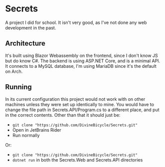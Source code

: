 # Secrets
A project I did for school. It isn't very good, as I've not done any web development in the past.
## Architecture
It's built using Blazor Webassembly on the frontend, since I don't know JS but do know C#. The backend is using ASP.NET Core, and is a minimal API. It connects to a MySQL database, I'm using MariaDB since it's the default on Arch.
## Running
In its current configuration this project would not work with on other machines unless they were set up identically to mine. You would have to change the file path in Secrets.API/Program.cs to a different place, and put in the correct contents. Other than that it should just be:
- ```git clone "https://github.com/DivineBicycle/Secrets.git"```
- Open in JetBrains Rider
- Run normally

Or:
- ```git clone "https://github.com/DivineBicycle/Secrets.git"```
- ```dotnet run``` in both the Secrets.Web and Secrets.API directories

